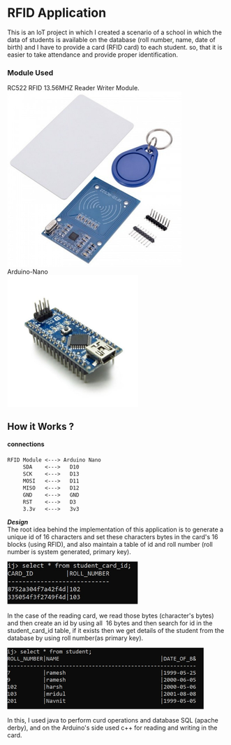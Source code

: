 
# RFID Application
This is an IoT project in which I created a scenario of a school in which the data of students is available on the database (roll number, name, date of birth) and I have to provide a card (RFID card) to each student. so, that it is easier to take attendance and provide proper identification.  

### Module Used 
RC522 RFID 13.56MHZ Reader Writer Module.  
<img src='images/RFID.jpg' width=400>  
Arduino-Nano  
<img src='images/arduino-nano.jpg' width=300>  

## How it Works ?
#### connections
```
RFID Module <---> Arduino Nano
     SDA    <--->   D10
     SCK    <--->   D13 
     MOSI   <--->   D11
     MISO   <--->   D12
     GND    <--->   GND
     RST    <--->   D3
     3.3v   <--->   3v3
```
***Design***  
The root idea behind the implementation of this application is to generate a unique id of 16 characters and set these characters bytes in the card's 16 blocks (using RFID), and also maintain a table of id and roll number (roll number is system generated, primary key).  

<img src='images/student_card_id.jpg' width=300>  

In the case of the reading card, we read those bytes (character's bytes)  and then create an id by using all  16 bytes and then search for id in the student_card_id table, if it exists then we get details of the student from the database by using roll number(as primary key).  

<img src='images/student.jpg' width=450>  

In this, I used java to perform curd operations and database SQL (apache derby), and on the Arduino's side used c++ for reading and writing in the card.  
